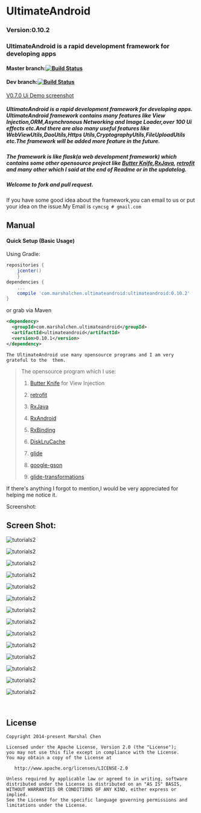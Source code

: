 # UltimateAndroid

### Version:0.10.2

### UltimateAndroid is a rapid development framework for developing apps


#### Master branch:[![Build Status](https://travis-ci.org/cymcsg/UltimateAndroid.svg?branch=master)](https://travis-ci.org/cymcsg/UltimateAndroid)

#### Dev branch:[![Build Status](https://travis-ci.org/cymcsg/UltimateAndroid.svg?branch=dev)](https://travis-ci.org/cymcsg/UltimateAndroid)


[V0.7.0 Ui Demo screenshot](https://github.com/cymcsg/UltimateAndroid/blob/master/demo_of_ui.md)


##### UltimateAndroid is a rapid development framework for developing  apps. UltimateAndroid framework contains many features like View Injection,ORM,Asynchronous Networking and Image Loader,over 100 Ui effects etc.And there are also many useful features like WebViewUtils,DaoUtils,Https Utils,CryptographyUtils,FileUploadUtils etc.The framework will be added more feature in the future.

##### The framework is like flask(a web development framework) which contains some other opensource project like [Butter Knife](https://github.com/JakeWharton/butterknife),[RxJava](https://github.com/ReactiveX/RxJava), [retrofit](https://github.com/square/retrofit) and many other which I said at the end of Readme or in the updatelog.


##### Welcome to fork and pull request.

If you have some good idea about the framework,you can email to us or put your idea on the issue.My Email is ``cymcsg # gmail.com``


## Manual

#### Quick Setup (Basic Usage)
Using Gradle:
```groovy
repositories {
    jcenter()
    }
dependencies {
    ...
    compile 'com.marshalchen.ultimateandroid:ultimateandroid:0.10.2'
}
```

or grab via Maven

```xml
<dependency>
  <groupId>com.marshalchen.ultimateandroid</groupId>
  <artifactId>ultimateandroid</artifactId>
  <version>0.10.1</version>
</dependency>
```



``The UltimateAndroid use many opensource programs and I am very grateful to the  them.``

> The opensource program which I use:
>
> 1. [Butter Knife](https://github.com/JakeWharton/butterknife) for View Injection
>
> 2. [retrofit](https://github.com/square/retrofit)
>
> 3. [RxJava](https://github.com/ReactiveX/RxJava)
>
> 4. [RxAndroid](https://github.com/ReactiveX/RxAndroid)
>
> 5. [RxBinding](https://github.com/JakeWharton/RxBinding)
>
> 6. [DiskLruCache](https://github.com/JakeWharton/DiskLruCache)
>
> 7. [glide](https://github.com/bumptech/glide)
>
> 8. [google-gson](https://github.com/google/gson)
>
> 9. [glide-transformations](https://github.com/wasabeef/glide-transformations)
>



If there's anything I forgot to mention,I would be very appreciated for helping me notice it.



Screenshot:

<h2 ><a name="demo_of_ui">Screen Shot:</h2>  

![tutorials2](https://bytebucket.org/marshalchen/images/raw/0bed76fcdecb604afab39df9ce1a509af4b6f995/ultimaterecyclerview/ultimate_recyclerview6.gif)



![tutorials2](https://bytebucket.org/marshalchen/images/raw/e943b6016246e1f3c2085a24e1a773e0107775b3/ultimateandroid/tutorial2-14.gif)

![tutorials2](https://bytebucket.org/marshalchen/images/raw/e943b6016246e1f3c2085a24e1a773e0107775b3/ultimateandroid/tutorial2-1.gif)

![tutorials2](https://bytebucket.org/marshalchen/images/raw/e943b6016246e1f3c2085a24e1a773e0107775b3/ultimateandroid/tutorial2-2.gif)

![tutorials2](https://bytebucket.org/marshalchen/images/raw/e943b6016246e1f3c2085a24e1a773e0107775b3/ultimateandroid/tutorial2-3.gif)

![tutorials2](https://bytebucket.org/marshalchen/images/raw/e943b6016246e1f3c2085a24e1a773e0107775b3/ultimateandroid/tutorial2-4.gif)

![tutorials2](https://bytebucket.org/marshalchen/images/raw/e943b6016246e1f3c2085a24e1a773e0107775b3/ultimateandroid/tutorial2-5.gif)

![tutorials2](https://bytebucket.org/marshalchen/images/raw/e943b6016246e1f3c2085a24e1a773e0107775b3/ultimateandroid/tutorial2-6.gif)

![tutorials2](https://bytebucket.org/marshalchen/images/raw/e943b6016246e1f3c2085a24e1a773e0107775b3/ultimateandroid/tutorial2-7.gif)

![tutorials2](https://bytebucket.org/marshalchen/images/raw/e943b6016246e1f3c2085a24e1a773e0107775b3/ultimateandroid/tutorial2-8.gif)

![tutorials2](https://bytebucket.org/marshalchen/images/raw/e943b6016246e1f3c2085a24e1a773e0107775b3/ultimateandroid/tutorial2-9.gif)

![tutorials2](https://bytebucket.org/marshalchen/images/raw/e943b6016246e1f3c2085a24e1a773e0107775b3/ultimateandroid/tutorial2-10.gif)

![tutorials2](https://bytebucket.org/marshalchen/images/raw/e943b6016246e1f3c2085a24e1a773e0107775b3/ultimateandroid/tutorial2-11.gif)

![tutorials2](https://bytebucket.org/marshalchen/images/raw/e943b6016246e1f3c2085a24e1a773e0107775b3/ultimateandroid/tutorial2-12.gif)



<br>


## License

``` 
Copyright 2014-present Marshal Chen

Licensed under the Apache License, Version 2.0 (the "License");
you may not use this file except in compliance with the License.
You may obtain a copy of the License at

   http://www.apache.org/licenses/LICENSE-2.0

Unless required by applicable law or agreed to in writing, software
distributed under the License is distributed on an "AS IS" BASIS,
WITHOUT WARRANTIES OR CONDITIONS OF ANY KIND, either express or implied.
See the License for the specific language governing permissions and
limitations under the License.
```







